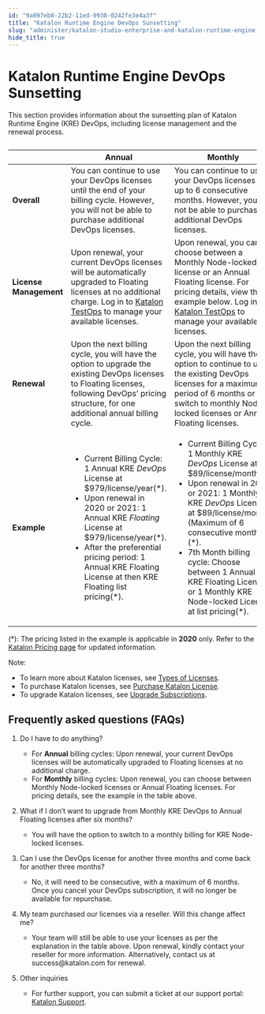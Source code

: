 ```yaml
---
id: "9a097eb0-22b2-11ed-9930-0242fe3e4a3f"
title: "Katalon Runtime Engine DevOps Sunsetting"
slug: "administer/katalon-studio-enterprise-and-katalon-runtime-engine-license/katalon-runtime-engine-devops-sunsetting"
hide_title: true
---
```


# <a id="id" class="anchor_top_offset"/><a id="ariaid-title1" class="anchor_top_offset"/>Katalon Runtime Engine DevOps Sunsetting

<p xmlns="http://www.w3.org/1999/xhtml" className="p">This section provides information about the sunsetting plan of   Katalon Runtime Engine (KRE) DevOps, including license management   and the renewal process.</p> 
<table xmlns="http://www.w3.org/1999/xhtml" className="table"><caption /><colgroup><col /><col /><col /></colgroup><thead className="thead"><tr className><th className="entry anchor_top_offset" id="id__entry__1">       </th><th className="entry anchor_top_offset" id="id__entry__2">         Annual</th><th className="entry anchor_top_offset" id="id__entry__3">Monthly</th></tr></thead><tbody className="tbody"><tr className><td className="entry" headers="id__entry__1 id__entry__2 id__entry__3 ">         <strong className="ph b">Overall</strong>       </td><td className="entry" headers="id__entry__1 id__entry__2 id__entry__3 ">You can continue to use your DevOps licenses until the end of         your billing cycle. However, you will not be able to purchase         additional DevOps licenses.</td><td className="entry" headers="id__entry__1 id__entry__2 id__entry__3 ">You can continue to use your DevOps licenses for up to 6         consecutive months. However, you will not be able to purchase         additional DevOps licenses.</td></tr><tr className><td className="entry" headers="id__entry__1 id__entry__2 id__entry__3 ">         <strong className="ph b">License Management</strong>       </td><td className="entry" headers="id__entry__1 id__entry__2 id__entry__3 ">Upon renewal, your current DevOps licenses will be         automatically upgraded to Floating licenses at no additional         charge. Log in to <a className="xref j-external-link" href="https://testops.katalon.io/" target="_blank">Katalon           TestOps</a> to manage your available licenses.</td><td className="entry" headers="id__entry__1 id__entry__2 id__entry__3 ">Upon renewal, you can choose between a Monthly Node-locked         license or an Annual Floating license. For pricing details, view         the example below. Log in to <a className="xref j-external-link" href="https://testops.katalon.io/" target="_blank">Katalon TestOps</a> to manage         your available licenses.</td></tr><tr className><td className="entry" headers="id__entry__1 id__entry__2 id__entry__3 ">         <strong className="ph b">Renewal</strong>       </td><td className="entry" headers="id__entry__1 id__entry__2 id__entry__3 ">Upon the next billing cycle, you will have the option to         upgrade the existing DevOps licenses to Floating licenses,         following DevOps’ pricing structure, for one additional         annual billing cycle.</td><td className="entry" headers="id__entry__1 id__entry__2 id__entry__3 ">Upon the next billing cycle, you will have the option to         continue to use the existing DevOps licenses for a maximum period         of 6 months or switch to monthly Node-locked licenses or Annual         Floating licenses.</td></tr><tr className><td className="entry" headers="id__entry__1 id__entry__2 id__entry__3 ">         <strong className="ph b">Example</strong>       </td><td className="entry" headers="id__entry__1 id__entry__2 id__entry__3 ">         <ul className="ul"><li className="li">Current Billing Cycle: 1 Annual KRE <em className="ph i">DevOps</em> License at             $979/license/year(*).</li><li className="li">Upon renewal in 2020 or 2021: 1 Annual KRE <em className="ph i">Floating</em>             License at $979/license/year(*).</li><li className="li">After the preferential pricing period: 1 Annual KRE Floating             License at then KRE Floating list pricing(*).</li></ul>       </td><td className="entry" headers="id__entry__1 id__entry__2 id__entry__3 ">         <ul className="ul"><li className="li">Current Billing Cycle: 1 Monthly KRE <em className="ph i">DevOps</em> License at             $89/license/month(*).</li><li className="li">Upon renewal in 2020 or 2021: 1 Monthly KRE <em className="ph i">DevOps</em>             License at $89/license/month (Maximum of 6 consecutive             months)(*).</li><li className="li">7th Month billing cycle: Choose between 1 Annual KRE Floating             License or 1 Monthly KRE Node-locked License at list             pricing(*).</li></ul>       </td></tr></tbody></table> 
<p xmlns="http://www.w3.org/1999/xhtml" className="p">(*): The pricing listed in the example is applicable in   <strong className="ph b">2020</strong> only. Refer to the <a className="xref j-external-link" href="https://www.katalon.com/pricing/" target="_blank">Katalon Pricing page</a>   for updated information.</p> 
<div xmlns="http://www.w3.org/1999/xhtml" className="note note note_note"><span className="note__title">Note:</span> 
  <ul className="ul"><li className="li">To learn more about Katalon licenses, see <a className="xref" href="/docs/administer/katalon-studio-enterprise-and-katalon-runtime-engine-license/license-overview">Types
        of Licenses</a>.</li><li className="li">To purchase Katalon licenses, see <a className="xref" href="/docs/administer/administration-tasks/subscription-management/katalon-studio-enterprise-and-katalon-runtime-engine-license/purchase-katalon-studio-and-katalon-runtime-engine-licenses">Purchase
        Katalon License</a>.</li><li className="li">To upgrade Katalon licenses, see <a className="xref" href="/docs/administer/administration-tasks/subscription-management/katalon-studio-enterprise-and-katalon-runtime-engine-license/upgrade-billing-plan-of-licenses">Upgrade
        Subscriptions</a>.</li></ul>
</div>
    

## <a id="id_1" class="anchor_top_offset"/>Frequently asked questions (FAQs)

    
      
<ol xmlns="http://www.w3.org/1999/xhtml" className="ol">   <li className="li">     <p className="p">Do I have to do anything?</p>     <ul className="ul">       <li className="li">For <strong className="ph b">Annual</strong> billing cycles: Upon renewal, your         current DevOps licenses will be automatically upgraded to Floating         licenses at no additional charge.</li>       <li className="li">For <strong className="ph b">Monthly</strong> billing cycles: Upon renewal, you         can choose between Monthly Node-locked licenses or Annual Floating         licenses. For pricing details, see the example in the table         above.</li>     </ul>   </li>   <li className="li">     <p className="p">What if I don’t want to upgrade from Monthly KRE DevOps to       Annual Floating licenses after six months?</p>     <ul className="ul">       <li className="li">You will have the option to switch to a monthly billing for KRE         Node-locked licenses.</li>     </ul>   </li>   <li className="li">     <p className="p">Can I use the DevOps license for another three months and come       back for another three months?</p>     <ul className="ul">       <li className="li">No, it will need to be consecutive, with a maximum of 6 months.         Once you cancel your DevOps subscription, it will no longer be         available for repurchase.</li>     </ul>   </li>   <li className="li">     <p className="p">My team purchased our licenses via a reseller. Will this change       affect me?</p>     <ul className="ul">       <li className="li">Your team will still be able to use your licenses as per the         explanation in the table above. Upon renewal, kindly contact your         reseller for more information. Alternatively, contact us at         success@katalon.com for renewal.</li>     </ul>   </li>   <li className="li">     <p className="p">Other inquiries</p>     <ul className="ul">       <li className="li">For further support, you can submit a ticket at our support         portal: <a className="xref j-external-link" href="https://support.katalon.com/hc/en-us" target="_blank">Katalon           Support</a>.</li>     </ul>   </li> </ol> 
    
  
